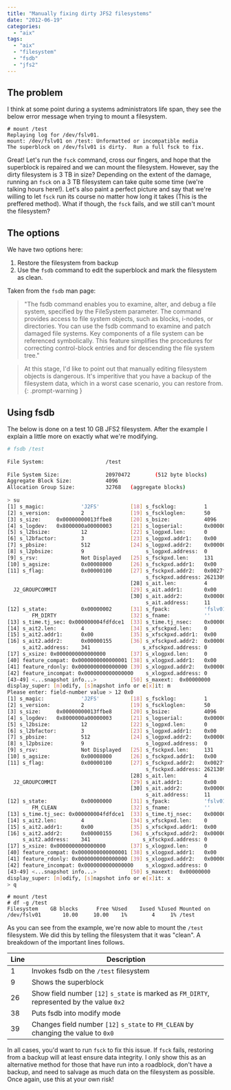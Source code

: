 ```yaml
---
title: "Manually fixing dirty JFS2 filesystems"
date: "2012-06-19"
categories: 
  - "aix"
tags: 
  - "aix"
  - "filesystem"
  - "fsdb"
  - "jfs2"
---
```


## The problem

I think at some point during a systems administrators life span, they see the below error message when trying to mount a filesystem.

```terminal
# mount /test
Replaying log for /dev/fslv01.
mount: /dev/fslv01 on /test: Unformatted or incompatible media
The superblock on /dev/fslv01 is dirty.  Run a full fsck to fix.
```

Great! Let's run the `fsck` command, cross our fingers, and hope that the superblock is repaired and we can mount the filesystem. However, say the dirty filesystem is 3 TB in size? Depending on the extent of the damage, running an `fsck` on a 3 TB filesystem can take quite some time (we're talking hours here!). Let's also paint a perfect picture and say that we're willing to let `fsck` run its course no matter how long it takes (This is the preffered method). What if though, the `fsck` fails, and we still can't mount the filesystem?

## The options

We have two options here:

1. Restore the filesystem from backup
2. Use the `fsdb` command to edit the superblock and mark the filesystem as clean.

Taken from the `fsdb` man page:

> "The fsdb command enables you to examine, alter, and debug a file system, specified by the FileSystem parameter. The command provides access to file system objects, such as blocks, i-nodes, or directories. You can use the fsdb command to examine and patch damaged file systems. Key components of a file system can be referenced symbolically. This feature simplifies the procedures for correcting control-block entries and for descending the file system tree."

> At this stage, I'd like to point out that manually editing filesystem objects is dangerous. It's imperitive that you have a backup of the filesystem data, which in a worst case scenario, you can restore from.
{: .prompt-warning }

## Using fsdb

The below is done on a test 10 GB JFS2 filesystem. After the example I explain a little more on exactly what we're modifying.

```bash
# fsdb /test
 
File System:                    /test
 
File System Size:               20970472        (512 byte blocks)
Aggregate Block Size:           4096
Allocation Group Size:          32768   (aggregate blocks)
 
> su
[1] s_magic:            'J2FS'          [18] s_fscklog:         1
[2] s_version:          2               [19] s_fsckloglen:      50
[3] s_size:     0x00000000013ffbe8      [20] s_bsize:           4096
[4] s_logdev:   0x8000000a00000003      [21] s_logserial:       0x0000000a
[5] s_l2bsize:          12              [22] s_logpxd.len:      0
[6] s_l2bfactor:        3               [23] s_logpxd.addr1:    0x00
[7] s_pbsize:           512             [24] s_logpxd.addr2:    0x00000000
[8] s_l2pbsize:         9                    s_logpxd.address:  0
[9] s_rsv:              Not Displayed   [25] s_fsckpxd.len:     131
[10] s_agsize:          0x00008000      [26] s_fsckpxd.addr1:   0x00
[11] s_flag:            0x00000100      [27] s_fsckpxd.addr2:   0x0027ff7d
                                             s_fsckpxd.address: 2621309
                                        [28] s_ait.len:         4
  J2_GROUPCOMMIT                        [29] s_ait.addr1:       0x00
                                        [30] s_ait.addr2:       0x0000000b
                                             s_ait.address:     11
[12] s_state:           0x00000002      [31] s_fpack:           'fslv01'
        FM_DIRTY                        [32] s_fname:           ''
[13] s_time.tj_sec: 0x000000004fdfdce1  [33] s_time.tj_nsec:    0x00000000
[14] s_ait2.len:        4               [34] s_xfsckpxd.len:    0
[15] s_ait2.addr1:      0x00            [35] s_xfsckpxd.addr1:  0x00
[16] s_ait2.addr2:      0x00000155      [36] s_xfsckpxd.addr2:  0x00000000
     s_ait2.address:    341                 s_xfsckpxd.address: 0
[17] s_xsize: 0x0000000000000000        [37] s_xlogpxd.len:     0
[40] feature_compat: 0x0000000000000001 [38] s_xlogpxd.addr1:   0x00
[41] feature_rdonly: 0x0000000000000000 [39] s_xlogpxd.addr2:   0x00000000
[42] feature_incompat: 0x0000000000000000    s_xlogpxd.address: 0
[43-49] <...snapshot info...>           [50] s_maxext:  0x00000000
display_super: [m]odify, [s]napshot info or e[x]it: m
Please enter: field-number value > 12 0x0
[1] s_magic:            'J2FS'          [18] s_fscklog:         1
[2] s_version:          2               [19] s_fsckloglen:      50
[3] s_size:     0x00000000013ffbe8      [20] s_bsize:           4096
[4] s_logdev:   0x8000000a00000003      [21] s_logserial:       0x0000000a
[5] s_l2bsize:          12              [22] s_logpxd.len:      0
[6] s_l2bfactor:        3               [23] s_logpxd.addr1:    0x00
[7] s_pbsize:           512             [24] s_logpxd.addr2:    0x00000000
[8] s_l2pbsize:         9                    s_logpxd.address:  0
[9] s_rsv:              Not Displayed   [25] s_fsckpxd.len:     131
[10] s_agsize:          0x00008000      [26] s_fsckpxd.addr1:   0x00
[11] s_flag:            0x00000100      [27] s_fsckpxd.addr2:   0x0027ff7d
                                             s_fsckpxd.address: 2621309
                                        [28] s_ait.len:         4
  J2_GROUPCOMMIT                        [29] s_ait.addr1:       0x00
                                        [30] s_ait.addr2:       0x0000000b
                                             s_ait.address:     11
[12] s_state:           0x00000000      [31] s_fpack:           'fslv01'
        FM_CLEAN                        [32] s_fname:           ''
[13] s_time.tj_sec: 0x000000004fdfdce1  [33] s_time.tj_nsec:    0x00000000
[14] s_ait2.len:        4               [34] s_xfsckpxd.len:    0
[15] s_ait2.addr1:      0x00            [35] s_xfsckpxd.addr1:  0x00
[16] s_ait2.addr2:      0x00000155      [36] s_xfsckpxd.addr2:  0x00000000
     s_ait2.address:    341                 s_xfsckpxd.address: 0
[17] s_xsize: 0x0000000000000000        [37] s_xlogpxd.len:     0
[40] feature_compat: 0x0000000000000001 [38] s_xlogpxd.addr1:   0x00
[41] feature_rdonly: 0x0000000000000000 [39] s_xlogpxd.addr2:   0x00000000
[42] feature_incompat: 0x0000000000000000    s_xlogpxd.address: 0
[43-49] <...snapshot info...>           [50] s_maxext:  0x00000000
display_super: [m]odify, [s]napshot info or e[x]it: x
> q
```

```terminal
# mount /test
# df -g /test
Filesystem    GB blocks      Free %Used    Iused %Iused Mounted on
/dev/fslv01       10.00     10.00    1%        4     1% /test
```

As you can see from the example, we're now able to mount the `/test` filesystem. We did this by telling the filesystem that it was "clean". A breakdown of the important lines follows.

| Line | Description                                                                                |
| ---- | ------------------------------------------------------------------------------------------ |
| 1    | Invokes fsdb on the `/test` filesystem                                                     |
| 9    | Shows the superblock                                                                       |
| 26   | Show field number `[12]` `s_state` is marked as `FM_DIRTY`, represented by the value `0x2` |
| 38   | Puts fsdb into modify mode                                                                 |
| 39   | Changes field number `[12]` `s_state` to `FM_CLEAN` by changing the value to `0x0`         |

In all cases, you'd want to run `fsck` to fix this issue. If `fsck` fails, restoring from a backup will at least ensure data integrity. I only show this as an alternative method for those that have run into a roadblock, don't have a backup, and need to salvage as much data on the filesystem as possible. Once again, use this at your own risk!
